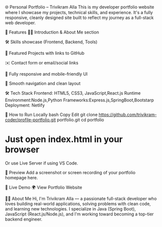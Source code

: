 🌐 Personal Portfolio – Trivikram Alla
This is my developer portfolio website where I showcase my projects, technical skills, and experience. It's a fully responsive, cleanly designed site built to reflect my journey as a full-stack web developer.

🧠 Features
🧑‍💻 Introduction & About Me section

🛠️ Skills showcase (Frontend, Backend, Tools)

📁 Featured Projects with links to GitHub

✉️ Contact form or email/social links

📱 Fully responsive and mobile-friendly UI

🧭 Smooth navigation and clean layout

🛠️ Tech Stack
Frontend: HTML5, CSS3, JavaScript,React.js
Runtime Environment:Node.js,Python
Frameworks:Express.js,SpringBoot,Bootstarp
Deployment: Netlify

🚀 How to Run Locally
bash
Copy
Edit
git clone https://github.com/trivikram-coder/profile-portfolio.git
portfolio.git
cd portfolio
# Just open index.html in your browser
Or use Live Server if using VS Code.

📸 Preview
Add a screenshot or screen recording of your portfolio homepage here.

🔗 Live Demo
🌍 View Portfolio Website

👨‍💻 About Me
Hi, I'm Trivikram Alla — a passionate full-stack developer who loves building real-world applications, solving problems with clean code, and learning new technologies.
I specialize in Java (Spring Boot), JavaScript (React.js/Node.js), and I'm working toward becoming a top-tier backend engineer.

